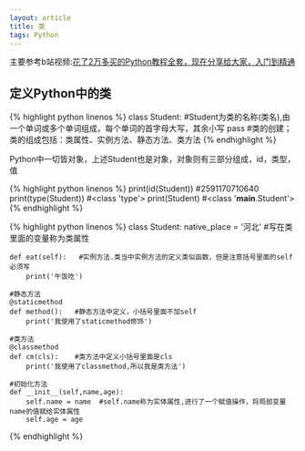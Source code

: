 ```yaml
---
layout: article
title: 类
tags: Python
---
```

主要参考b站视频:[花了2万多买的Python教程全套，现在分享给大家，入门到精通](https://www.bilibili.com/video/BV1wD4y1o7AS?p=109&spm_id_from=pageDriver)

<!--more-->
## 定义Python中的类

{% highlight python linenos %}
class Student:  #Student为类的名称(类名),由一个单词或多个单词组成，每个单词的首字母大写，其余小写
      pass      #类的创建；类的组成包括：类属性、实例方法、静态方法、类方法
{% endhighlight %}

Python中一切皆对象，上述Student也是对象，对象则有三部分组成，id，类型，值

{% highlight python linenos %}
print(id(Student))    #2591170710640
print(type(Student))  #<class 'type'>
print(Student)        #<class '__main__.Student'>
{% endhighlight %}


{% highlight python linenos %}
class Student:
    native_place = '河北'   #写在类里面的变量称为类属性

    def eat(self):   #实例方法.类当中实例方法的定义类似函数，但是注意括号里面的self必须写
        print('午饭吃')

    #静态方法
    @staticmethod
    def method():   #静态方法中定义，小括号里面不加self
        print('我使用了staticmethod修饰')

    #类方法
    @classmethod
    def cm(cls):    #类方法中定义小括号里面是cls
        print('我使用了classmethod,所以我是类方法')

    #初始化方法
    def __init__(self,name,age):
        self.name = name  #self.name称为实体属性,进行了一个赋值操作，将局部变量name的值赋给实体属性
        self.age = age
{% endhighlight %}